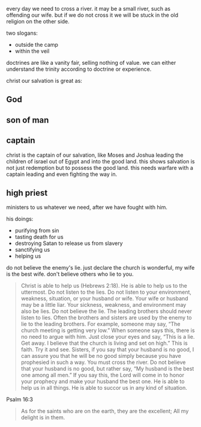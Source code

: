every day we need to cross a river. it may be a small river, such as offending our wife.
but if we do not cross it we will be stuck in the old religion on the other side.

two slogans:
- outside the camp
- within the veil

doctrines are like a vanity fair, selling nothing of value. we can either understand the trinity according to doctrine or experience.

christ our salvation is great as:

## God

## son of man

## captain
christ is the captain of our salvation, like Moses and Joshua leading the children of israel out of Egypt and into the good land. this shows salvation is not just redemption but to possess the good land. this needs warfare with a captain leading and even fighting the way in.

## high priest

ministers to us whatever we need, after we have fought with him.

his doings:
- purifying from sin
- tasting death for us
- destroying Satan to release us from slavery
- sanctifying us
- helping us

do not believe the enemy's lie. just declare the church is wonderful, my wife is the best wife. don't believe others who lie to you.


>  Christ is able to help us (Hebrews 2:18). He is able to help us to the uttermost. Do not listen to the lies. Do not listen to your environment, weakness, situation, or your husband or wife. Your wife or husband may be a little liar. Your sickness, weakness, and environment may also be lies. Do not believe the lie. The leading brothers should never listen to lies. Often the brothers and sisters are used by the enemy to lie to the leading brothers. For example, someone may say, “The church meeting is getting very low.” When someone says this, there is no need to argue with him. Just close your eyes and say, “This is a lie. Get away. I believe that the church is living and set on high.” This is faith. Try it and see. Sisters, if you say that your husband is no good, I can assure you that he will be no good simply because you have prophesied in such a way. You must cross the river. Do not believe that your husband is no good, but rather say, “My husband is the best one among all men.” If you say this, the Lord will come in to honor your prophecy and make your husband the best one. He is able to help us in all things. He is able to succor us in any kind of situation. 

Psalm 16:3
> As for the saints who are on the earth, they are the excellent; All my delight is in them.

